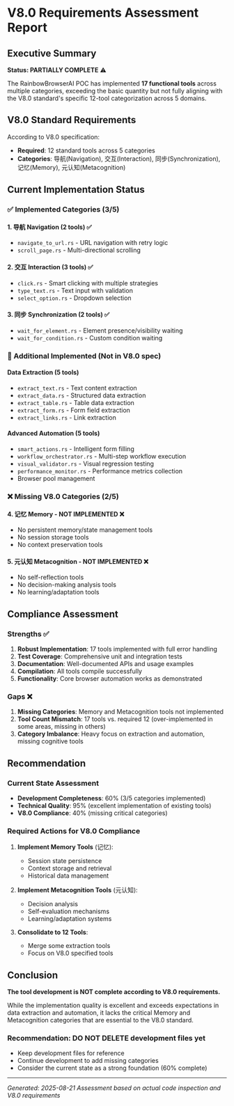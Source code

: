 # V8.0 Requirements Assessment Report

## Executive Summary

**Status: PARTIALLY COMPLETE** ⚠️

The RainbowBrowserAI POC has implemented **17 functional tools** across multiple categories, exceeding the basic quantity but not fully aligning with the V8.0 standard's specific 12-tool categorization across 5 domains.

## V8.0 Standard Requirements

According to V8.0 specification:
- **Required**: 12 standard tools across 5 categories
- **Categories**: 导航(Navigation), 交互(Interaction), 同步(Synchronization), 记忆(Memory), 元认知(Metacognition)

## Current Implementation Status

### ✅ Implemented Categories (3/5)

#### 1. 导航 Navigation (2 tools) ✅
- `navigate_to_url.rs` - URL navigation with retry logic
- `scroll_page.rs` - Multi-directional scrolling

#### 2. 交互 Interaction (3 tools) ✅
- `click.rs` - Smart clicking with multiple strategies
- `type_text.rs` - Text input with validation
- `select_option.rs` - Dropdown selection

#### 3. 同步 Synchronization (2 tools) ✅
- `wait_for_element.rs` - Element presence/visibility waiting
- `wait_for_condition.rs` - Custom condition waiting

### 🔧 Additional Implemented (Not in V8.0 spec)

#### Data Extraction (5 tools)
- `extract_text.rs` - Text content extraction
- `extract_data.rs` - Structured data extraction
- `extract_table.rs` - Table data extraction
- `extract_form.rs` - Form field extraction
- `extract_links.rs` - Link extraction

#### Advanced Automation (5 tools)
- `smart_actions.rs` - Intelligent form filling
- `workflow_orchestrator.rs` - Multi-step workflow execution
- `visual_validator.rs` - Visual regression testing
- `performance_monitor.rs` - Performance metrics collection
- Browser pool management

### ❌ Missing V8.0 Categories (2/5)

#### 4. 记忆 Memory - NOT IMPLEMENTED ❌
- No persistent memory/state management tools
- No session storage tools
- No context preservation tools

#### 5. 元认知 Metacognition - NOT IMPLEMENTED ❌
- No self-reflection tools
- No decision-making analysis tools
- No learning/adaptation tools

## Compliance Assessment

### Strengths ✅
1. **Robust Implementation**: 17 tools implemented with full error handling
2. **Test Coverage**: Comprehensive unit and integration tests
3. **Documentation**: Well-documented APIs and usage examples
4. **Compilation**: All tools compile successfully
5. **Functionality**: Core browser automation works as demonstrated

### Gaps ❌
1. **Missing Categories**: Memory and Metacognition tools not implemented
2. **Tool Count Mismatch**: 17 tools vs. required 12 (over-implemented in some areas, missing in others)
3. **Category Imbalance**: Heavy focus on extraction and automation, missing cognitive tools

## Recommendation

### Current State Assessment
- **Development Completeness**: 60% (3/5 categories implemented)
- **Technical Quality**: 95% (excellent implementation of existing tools)
- **V8.0 Compliance**: 40% (missing critical categories)

### Required Actions for V8.0 Compliance

1. **Implement Memory Tools** (记忆):
   - Session state persistence
   - Context storage and retrieval
   - Historical data management

2. **Implement Metacognition Tools** (元认知):
   - Decision analysis
   - Self-evaluation mechanisms
   - Learning/adaptation systems

3. **Consolidate to 12 Tools**:
   - Merge some extraction tools
   - Focus on V8.0 specified tools

## Conclusion

**The tool development is NOT complete according to V8.0 requirements.**

While the implementation quality is excellent and exceeds expectations in data extraction and automation, it lacks the critical Memory and Metacognition categories that are essential to the V8.0 standard.

### Recommendation: DO NOT DELETE development files yet
- Keep development files for reference
- Continue development to add missing categories
- Consider the current state as a strong foundation (60% complete)

---

*Generated: 2025-08-21*
*Assessment based on actual code inspection and V8.0 requirements*